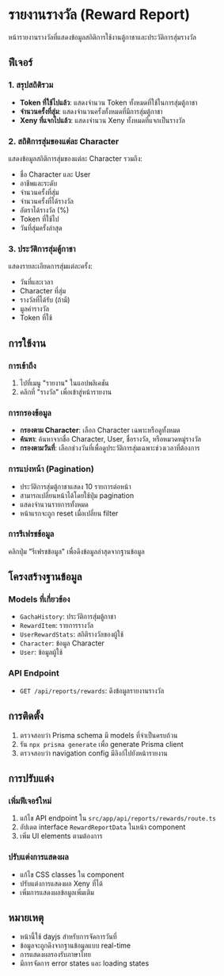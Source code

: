 # รายงานรางวัล (Reward Report)

หน้ารายงานรางวัลที่แสดงข้อมูลสถิติการใช้งานตู้กาชาและประวัติการสุ่มรางวัล

## ฟีเจอร์

### 1. สรุปสถิติรวม
- **Token ที่ใช้ไปแล้ว**: แสดงจำนวน Token ทั้งหมดที่ใช้ในการสุ่มตู้กาชา
- **จำนวนครั้งที่สุ่ม**: แสดงจำนวนครั้งทั้งหมดที่มีการสุ่มตู้กาชา
- **Xeny ที่แจกไปแล้ว**: แสดงจำนวน Xeny ทั้งหมดที่แจกเป็นรางวัล

### 2. สถิติการสุ่มของแต่ละ Character
แสดงข้อมูลสถิติการสุ่มของแต่ละ Character รวมถึง:
- ชื่อ Character และ User
- อาชีพและระดับ
- จำนวนครั้งที่สุ่ม
- จำนวนครั้งที่ได้รางวัล
- อัตราได้รางวัล (%)
- Token ที่ใช้ไป
- วันที่สุ่มครั้งล่าสุด

### 3. ประวัติการสุ่มตู้กาชา
แสดงรายละเอียดการสุ่มแต่ละครั้ง:
- วันที่และเวลา
- Character ที่สุ่ม
- รางวัลที่ได้รับ (ถ้ามี)
- มูลค่ารางวัล
- Token ที่ใช้

## การใช้งาน

### การเข้าถึง
1. ไปที่เมนู "รายงาน" ในแอปพลิเคชัน
2. คลิกที่ "รางวัล" เพื่อเข้าสู่หน้ารายงาน

### การกรองข้อมูล
- **กรองตาม Character**: เลือก Character เฉพาะหรือดูทั้งหมด
- **ค้นหา**: ค้นหาจากชื่อ Character, User, ชื่อรางวัล, หรือหมวดหมู่รางวัล
- **กรองตามวันที่**: เลือกช่วงวันที่เพื่อดูประวัติการสุ่มเฉพาะช่วงเวลาที่ต้องการ

### การแบ่งหน้า (Pagination)
- ประวัติการสุ่มตู้กาชาแสดง 10 รายการต่อหน้า
- สามารถเปลี่ยนหน้าได้โดยใช้ปุ่ม pagination
- แสดงจำนวนรายการทั้งหมด
- หน้าแรกจะถูก reset เมื่อเปลี่ยน filter

### การรีเฟรชข้อมูล
คลิกปุ่ม "รีเฟรชข้อมูล" เพื่อดึงข้อมูลล่าสุดจากฐานข้อมูล

## โครงสร้างฐานข้อมูล

### Models ที่เกี่ยวข้อง
- `GachaHistory`: ประวัติการสุ่มตู้กาชา
- `RewardItem`: รายการรางวัล
- `UserRewardStats`: สถิติรางวัลของผู้ใช้
- `Character`: ข้อมูล Character
- `User`: ข้อมูลผู้ใช้

### API Endpoint
- `GET /api/reports/rewards`: ดึงข้อมูลรายงานรางวัล

## การติดตั้ง

1. ตรวจสอบว่า Prisma schema มี models ที่จำเป็นครบถ้วน
2. รัน `npx prisma generate` เพื่อ generate Prisma client
3. ตรวจสอบว่า navigation config มีลิงก์ไปยังหน้ารายงาน

## การปรับแต่ง

### เพิ่มฟีเจอร์ใหม่
1. แก้ไข API endpoint ใน `src/app/api/reports/rewards/route.ts`
2. อัปเดต interface `RewardReportData` ในหน้า component
3. เพิ่ม UI elements ตามต้องการ

### ปรับแต่งการแสดงผล
- แก้ไข CSS classes ใน component
- ปรับแต่งการแสดงผล Xeny ที่ได้
- เพิ่มการแสดงผลข้อมูลเพิ่มเติม

## หมายเหตุ

- หน้านี้ใช้ dayjs สำหรับการจัดการวันที่
- ข้อมูลจะถูกดึงจากฐานข้อมูลแบบ real-time
- การแสดงผลรองรับภาษาไทย
- มีการจัดการ error states และ loading states 